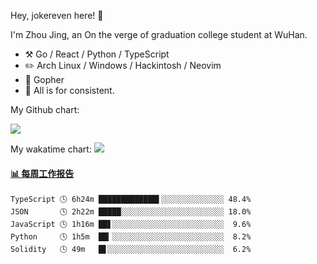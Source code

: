 Hey, jokereven here! 👋

I'm Zhou Jing, an On the verge of graduation college student at WuHan.

-   :hammer_and_pick: Go / React / Python / TypeScript
-   :pencil2: Arch Linux / Windows / Hackintosh / Neovim
-   :seedling: Gopher
-   :thought_balloon: All is for consistent.

My Github chart:

![](https://ghchart.rshah.org/JonnieWayy)

My wakatime chart:
![](https://wakatime.com/share/@jokereven/1679dc82-4bf9-4b63-9203-390d608503de.png)

<!-- waka-box start -->
#### <a href="https://gist.github.com/9f8118785e2d128d746db5f61b0e0a2a" target="_blank">📊 每周工作报告</a>
```text
TypeScript 🕓 6h24m █████████████▌░░░░░░░░░░░░░░ 48.4%
JSON       🕓 2h22m █████░░░░░░░░░░░░░░░░░░░░░░░ 18.0%
JavaScript 🕓 1h16m ██▋░░░░░░░░░░░░░░░░░░░░░░░░░  9.6%
Python     🕓 1h5m  ██▎░░░░░░░░░░░░░░░░░░░░░░░░░  8.2%
Solidity   🕓 49m   █▋░░░░░░░░░░░░░░░░░░░░░░░░░░  6.2%
```
<!-- Powered by https://github.com/journey-ad/waka-box-go . -->
<!-- waka-box end -->
